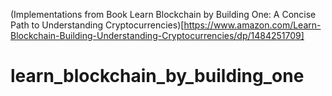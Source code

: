 (Implementations from Book Learn Blockchain by Building One: A Concise Path to Understanding Cryptocurrencies)[https://www.amazon.com/Learn-Blockchain-Building-Understanding-Cryptocurrencies/dp/1484251709]

# learn_blockchain_by_building_one
